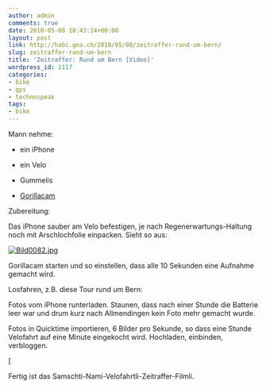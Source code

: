 ```yaml
---
author: admin
comments: true
date: 2010-05-08 18:43:24+00:00
layout: post
link: http://habi.gna.ch/2010/05/08/zeitraffer-rund-um-bern/
slug: zeitraffer-rund-um-bern
title: 'Zeitraffer: Rund um Bern [Video]'
wordpress_id: 2117
categories:
- bike
- gps
- technospeak
tags:
- bike
---
```


Mann nehme:





  
  * ein iPhone


  
  * ein Velo


  
  * Gummelis


  
  * [Gorillacam](http://linktoapp.com/gorillacam)




Zubereitung:




Das iPhone sauber am Velo befestigen, je nach Regenerwartungs-Haltung noch mit Arschlochfolie einpacken. Sieht so aus:

[![Bild0082.jpg](http://habi.gna.ch/wp-content/uploads/2010/05/Bild0082-tm.jpg)](http://habi.gna.ch/wp-content/uploads/2010/05/Bild0082.jpg)  



Gorillacam starten und so einstellen, dass alle 10 Sekunden eine Aufnahme gemacht wird.




Losfahren, z.B. diese Tour rund um Bern:

  

Fotos vom iPhone runterladen. Staunen, dass nach einer Stunde die Batterie leer war und drum kurz nach Allmendingen kein Foto mehr gemacht wurde.  

Fotos in Quicktime importieren, 6 Bilder pro Sekunde, so dass eine Stunde Velofahrt auf eine Minute eingekocht wird. Hochladen, einbinden, verbloggen.  



[


Fertig ist das Samschti-Nami-Velofahrtli-Zeitraffer-Filmli.
